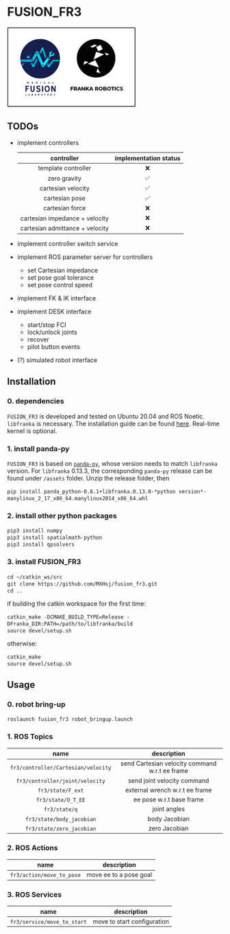 # FUSION_FR3
<img src="assets/fusion_fr3.png" width=300>

## TODOs
- implement controllers

  | controller | implementation status |
  | :---: | :---: |
  | template controller | :x: |
  | zero gravity | :white_check_mark: |
  | cartesian velocity | :white_check_mark: |
  | cartesian pose | :white_check_mark: |
  | cartesian force | :x: |
  | cartesian impedance + velocity | :x: |
  | cartesian admittance + velocity | :x: |

- implement controller switch service
- implement ROS parameter server for controllers
  - set Cartesian impedance
  - set pose goal tolerance
  - set pose control speed
- implement FK & IK interface
- implement DESK interface
  - start/stop FCI
  - lock/unlock joints
  - recover
  - pilot button events
- (?) simulated robot interface

## Installation

### 0. dependencies
```FUSION_FR3``` is developed and tested on Ubuntu 20.04 and ROS Noetic.
```libfranka``` is necessary. The installation guide can be found [here](https://github.com/frankaemika/libfranka/blob/main/README.md). Real-time kernel is optional.

### 1. install panda-py
```FUSION_FR3``` is based on [```panda-py```](https://github.com/JeanElsner/panda-py), whose version needs to match ```libfranka``` version. 
For ```libfranka``` 0.13.3, the corresponding ```panda-py``` release can be found under ```/assets``` folder. Unzip the release folder, then
```shell
pip install panda_python-0.8.1+libfranka.0.13.0-*python version*-manylinux_2_17_x86_64.manylinux2014_x86_64.whl
```

### 2. install other python packages

```shell
pip3 install numpy
pip3 install spatialmath-python
pip3 install qpsolvers
```

### 3. install FUSION_FR3
```shell
cd ~/catkin_ws/src
git clone https://github.com/MXHsj/fusion_fr3.git
cd ..
```
if building the catkin workspace for the first time:
```shell
catkin_make -DCMAKE_BUILD_TYPE=Release -DFranka_DIR:PATH=/path/to/libfranka/build
source devel/setup.sh
```
otherwise:
```shell
catkin_make
source devel/setup.sh
```

## Usage

### 0. robot bring-up
```shell
roslaunch fusion_fr3 robot_bringup.launch
```

### 1. ROS Topics
| name | description |
| :---: | :---: |
| ```fr3/controller/Cartesian/velocity``` | send Cartesian velocity command w.r.t ee frame  |
| ```fr3/controller/joint/velocity``` | send joint velocity command |
| ```fr3/state/F_ext``` | external wrench w.r.t ee frame  |
| ```fr3/state/O_T_EE``` | ee pose w.r.t base frame |
| ```fr3/state/q``` | joint angles |
| ```fr3/state/body_jacobian``` | body Jacobian |
| ```fr3/state/zero_jacobian``` | zero Jacobian |

### 2. ROS Actions
| name | description |
| :---: | :---: |
| ```fr3/action/move_to_pose``` | move ee to a pose goal |

### 3. ROS Services
| name | description |
| :---: | :---: |
| ```fr3/service/move_to_start``` | move to start configuration |
